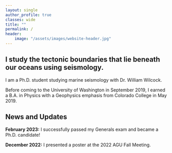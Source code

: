 ```yaml
---
layout: single
author_profile: true
classes: wide
title: ""
permalink: /
header:
    image: "/assets/images/website-header.jpg"
---
```


## I study the tectonic boundaries that lie beneath our oceans using seismology.

I am a Ph.D. student studying marine seismology with Dr. William Wilcock.

Before coming to the University of Washington in September 2019, I earned a B.A. in Physics with a Geophysics emphasis from Colorado College in May 2019.

## News and Updates

__February 2023:__ I successfully passed my Generals exam and became a Ph.D. candidate!

__December 2022:__ I presented a poster at the 2022 AGU Fall Meeting. 

